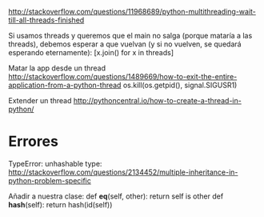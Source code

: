 http://stackoverflow.com/questions/11968689/python-multithreading-wait-till-all-threads-finished

Si usamos threads y queremos que el main no salga (porque mataría a las threads), debemos esperar a que vuelvan (y si no vuelven, se quedará esperando eternamente):
[x.join() for x in threads]


Matar la app desde un thread
http://stackoverflow.com/questions/1489669/how-to-exit-the-entire-application-from-a-python-thread
os.kill(os.getpid(), signal.SIGUSR1)

Extender un thread
http://pythoncentral.io/how-to-create-a-thread-in-python/


# Errores
TypeError: unhashable type:
http://stackoverflow.com/questions/2134452/multiple-inheritance-in-python-problem-specific

Añadir a nuestra clase:
def __eq__(self, other): return self is other
def __hash__(self): return hash(id(self))
